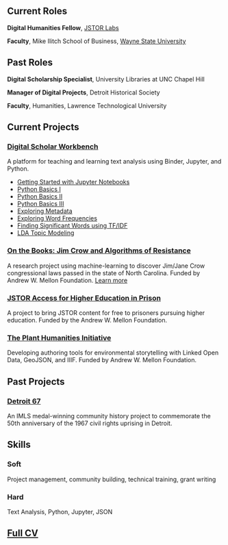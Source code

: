 ## Current Roles
**Digital Humanities Fellow**, [JSTOR Labs](https://labs.jstor.org/)

**Faculty**, Mike Ilitch School of Business, [Wayne State University](https://ilitchbusiness.wayne.edu/)

## Past Roles
**Digital Scholarship Specialist**, University Libraries at UNC Chapel Hill

**Manager of Digital Projects**, Detroit Historical Society

**Faculty**, Humanities, Lawrence Technological University

## Current Projects

### [Digital Scholar Workbench](http://tdm-pilot.org)
A platform for teaching and learning text analysis using Binder, Jupyter, and Python.

* [Getting Started with Jupyter Notebooks](https://docs.tdm-pilot.org/intro-to-jupyter-notebooks/)
* [Python Basics I](https://docs.tdm-pilot.org/python-basics-i/)
* [Python Basics II](https://docs.tdm-pilot.org/python-basics-ii/)
* [Python Basics III](https://docs.tdm-pilot.org/python-basics-iii/)
* [Exploring Metadata](https://docs.tdm-pilot.org/exploring-metadata/)
* [Exploring Word Frequencies](https://docs.tdm-pilot.org/word-frequencies/)
* [Finding Significant Words using TF/IDF](https://docs.tdm-pilot.org/finding-significant-words-using-tf-idf/)
* [LDA Topic Modeling](https://docs.tdm-pilot.org/topic-modeling/)

### [On the Books: Jim Crow and Algorithms of Resistance](https://onthebooks.lib.unc.edu/)
A research project using machine-learning to discover Jim/Jane Crow congressional laws passed in the state of North Carolina. Funded by Andrew W. Mellon Foundation. 
[Learn more](https://www.youtube.com/watch?v=doyN6t7htlA)

### [JSTOR Access for Higher Education in Prison](https://www.ithaka.org/news/ithaka-awarded-grant-improve-higher-education-prisons/)
A project to bring JSTOR content for free to prisoners pursuing higher education. Funded by the Andrew W. Mellon Foundation.

### [The Plant Humanities Initiative](https://plant-humanities.app/)
Developing authoring tools for environmental storytelling with Linked Open Data, GeoJSON, and IIIF. Funded by Andrew W. Mellon Foundation.

## Past Projects

### [Detroit 67](https://detroit1967.org/)
An IMLS medal-winning community history project to commemorate the 50th anniversary of the 1967 civil rights uprising in Detroit.

## Skills

### Soft
Project management, community building, technical training, grant writing

### Hard
Text Analysis, Python, Jupyter, JSON 

## [Full CV](https://docs.google.com/document/d/1yu_JzqxbjoY5akG_GB12rK56j9MRAKEUAFKcBu1_jU8/edit?usp=sharing)







